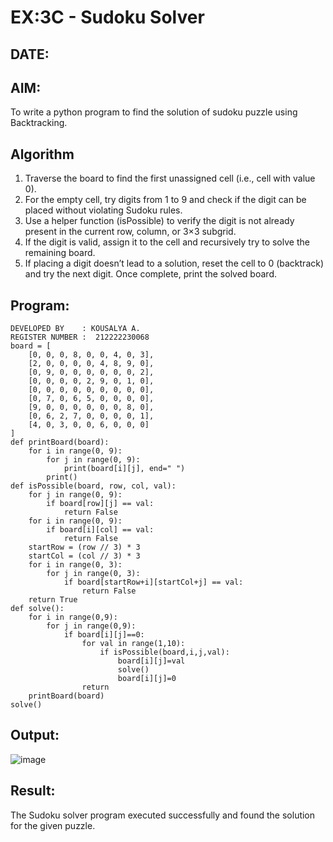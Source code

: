# EX:3C - Sudoku Solver
## DATE:
## AIM:
To write a python program to find the solution of sudoku puzzle using Backtracking.

## Algorithm
1. Traverse the board to find the first unassigned cell (i.e., cell with value 0).
2. For the empty cell, try digits from 1 to 9 and check if the digit can be placed without violating Sudoku rules.
3. Use a helper function (isPossible) to verify the digit is not already present in the current row, column, or 3×3 subgrid.
4. If the digit is valid, assign it to the cell and recursively try to solve the remaining board.
5. If placing a digit doesn’t lead to a solution, reset the cell to 0 (backtrack) and try the next digit. Once complete, print the solved board.

## Program:
```
DEVELOPED BY    : KOUSALYA A.
REGISTER NUMBER :  212222230068
board = [
    [0, 0, 0, 8, 0, 0, 4, 0, 3],
    [2, 0, 0, 0, 0, 4, 8, 9, 0],
    [0, 9, 0, 0, 0, 0, 0, 0, 2],
    [0, 0, 0, 0, 2, 9, 0, 1, 0],
    [0, 0, 0, 0, 0, 0, 0, 0, 0],
    [0, 7, 0, 6, 5, 0, 0, 0, 0],
    [9, 0, 0, 0, 0, 0, 0, 8, 0],
    [0, 6, 2, 7, 0, 0, 0, 0, 1],
    [4, 0, 3, 0, 0, 6, 0, 0, 0]
]
def printBoard(board):
    for i in range(0, 9):
        for j in range(0, 9):
            print(board[i][j], end=" ")
        print()
def isPossible(board, row, col, val):
    for j in range(0, 9):
        if board[row][j] == val:
            return False
    for i in range(0, 9):
        if board[i][col] == val:
            return False
    startRow = (row // 3) * 3
    startCol = (col // 3) * 3
    for i in range(0, 3):
        for j in range(0, 3):
            if board[startRow+i][startCol+j] == val:
                return False
    return True
def solve():
    for i in range(0,9):
        for j in range(0,9):
            if board[i][j]==0:
                for val in range(1,10):
                    if isPossible(board,i,j,val):
                        board[i][j]=val
                        solve()
                        board[i][j]=0
                return 
    printBoard(board)
solve()
```
## Output:
![image](https://github.com/user-attachments/assets/2a2f5867-34ec-497a-8303-6619dac9d674)

## Result:
The Sudoku solver program executed successfully and found the solution for the given puzzle.
